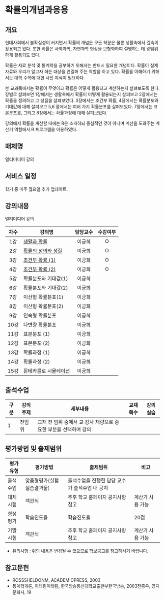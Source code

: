 # 확률의개념과응용

## 개요

 현대사회에서 불확실성이 커지면서 확률의 개념은 모든 학문은 물론 생활속에서 깊숙이 활용되고 있다. 
 또한 확률은 사회과학, 자연과학 현상을 모형화하여 설명하는 데 광범위하게 활용되도 있다.

 확률은 자료 분석 및 통계학을 공부하기 위해서는 반드시 필요한 개념이다. 확률이 실제 자료와 우리가 알고자 하는 대상을 연결해 주는 역할을 하고 있다. 확률을 이해하기 위해서는 대학 수학에 대한 사전 지식이 필요하다.

 본 교과목에서는 확률이 무엇이고 확률은 어떻게 활용되고 계산하는지 살펴보도록 한다. 장별로 살펴보면 1장에서는 생활속에서 확률이 어떻게 활용되는지 살펴보고 2장에서는 확률을 정의하고 그 성질을 살펴보았다. 3장에서는 조건부 확률, 4장에서는 확률분포와 기대값에 대해 살펴보고 5,6 장에서는 여러 가지 확률분포를 살펴보았다. 7장에서는 표본분포를, 그리고 8장에서는 확률과정에 대해 살펴보았다.

강의에서 확률을 계산할 때에는 R은 소개하되 중심적인 것이 아니며 계산을 도와주는 계산기 역할에서 R 프로그램을 이용하였다.

## 매체명
 멀티미디어 강의

## 서비스 일정
 학기 중 매주 월요일 추가 업데이트.

## 강의내용
 멀티미디어 강의

| 차수  | 강의명                                                    | 담당교수 | 수강여부 |
| :---: | --------------------------------------------------------- | :------: | :------: |
|  1강  | [생활과 확률](./contents/01_생활과_확률.md)               |  이긍희  |    O     |
|  2강  | [확률의 정의와 성질](./contents/02_확률의_정의와_성질.md) |  이긍희  |    O     |
|  3강  | [조건부 확률 (1)](./contents/03_조건부_확률(1).md)        |  이긍희  |    O     |
|  4강  | [조건부 확률 (2)](./contents/04_조건부_확률(2).md)        |  이긍희  |    O     |
|  5강  | 확률분포와 기대값(1)                                      |  이긍희  |          |
|  6강  | 확률분포와 기대값(2)                                      |  이긍희  |          |
|  7강  | 이산형 확률분포(1)                                        |  이긍희  |          |
|  8강  | 이산형 확률분포(2)                                        |  이긍희  |          |
|  9강  | 연속형 확률분포                                           |  이긍희  |          |
| 10강  | 다변량 확률분포                                           |  이긍희  |          |
| 11강  | 표본분포 (1)                                              |  이긍희  |          |
| 12강  | 표본분포 (2)                                              |  이긍희  |          |
| 13강  | 확률과정 (1)                                              |  이긍희  |          |
| 14강  | 확률과정 (2)                                              |  이긍희  |          |
| 15강  | 몬테카를로 시뮬레이션                                     |  이긍희  |          |

## 출석수업
| 구분 | 강의주제 | 세부내용                                                         | 교재쪽수 | 강의실습 |
| ---- | -------- | ---------------------------------------------------------------- | -------- | -------- |
| 1    | 전범위   | 교재 전 범위 중에서 교·강사 재량으로 중요한 부분을 선택하여 강의 |          |

## 평가방법 및 출제범위

| 평가유형 | 평가방법                   | 출제범위                                       | 비고             |
| -------- | -------------------------- | ---------------------------------------------- | ---------------- |
| 출석수업 | 맞춤형평가(실험실습결과물) | 출석수업을 진행한 담당 교수가 출석수업 내 공지 |                  |
| 대체시험 | 객관식                     | 추후 학교 홈페이지 공지사항 참고               | 계산기 사용 가능 |
| 형성평가 | 학습진도율                 | 학습진도율                                     | 20점             |
| 기말시험 | 객관식                     | 추후 학교 홈페이지 공지사항 참고               | 계산기 사용 가능 |

- 유의사항 : 위의 내용은 변경될 수 있으므로 학보공고를 참고하시기 바랍니다.


## 참고문헌
- ROSSSHELDONM, ACADEMICPRESS, 2003
- 통계학개론, 이태림이태림, 한국방송통신대학교출판부한국방송, 2003전종우, 영지문화사, 19